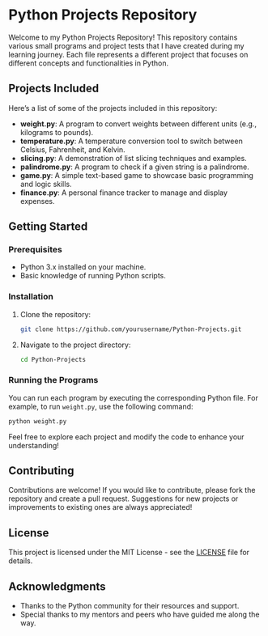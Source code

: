 
# Python Projects Repository

Welcome to my Python Projects Repository! This repository contains various small programs and project tests that I have created during my learning journey. Each file represents a different project that focuses on different concepts and functionalities in Python.

## Projects Included

Here’s a list of some of the projects included in this repository:

- **weight.py**: A program to convert weights between different units (e.g., kilograms to pounds).
- **temperature.py**: A temperature conversion tool to switch between Celsius, Fahrenheit, and Kelvin.
- **slicing.py**: A demonstration of list slicing techniques and examples.
- **palindrome.py**: A program to check if a given string is a palindrome.
- **game.py**: A simple text-based game to showcase basic programming and logic skills.
- **finance.py**: A personal finance tracker to manage and display expenses.

## Getting Started

### Prerequisites

- Python 3.x installed on your machine.
- Basic knowledge of running Python scripts.

### Installation

1. Clone the repository:
   ```bash
   git clone https://github.com/yourusername/Python-Projects.git
   ```
2. Navigate to the project directory:
   ```bash
   cd Python-Projects
   ```

### Running the Programs

You can run each program by executing the corresponding Python file. For example, to run `weight.py`, use the following command:

```bash
python weight.py
```

Feel free to explore each project and modify the code to enhance your understanding!

## Contributing

Contributions are welcome! If you would like to contribute, please fork the repository and create a pull request. Suggestions for new projects or improvements to existing ones are always appreciated!

## License

This project is licensed under the MIT License - see the [LICENSE](LICENSE) file for details.

## Acknowledgments

- Thanks to the Python community for their resources and support.
- Special thanks to my mentors and peers who have guided me along the way.
```
